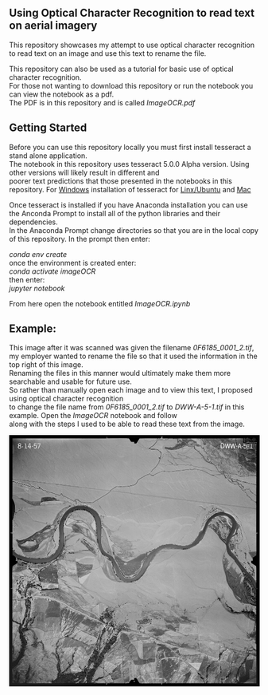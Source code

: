 ## Using Optical Character Recognition to read text on aerial imagery
This repository showcases my attempt to use optical character recognition  
to read text on an image and use this text to rename the file.

This repository can also be used as a tutorial for basic use of optical character recognition.  
For those not wanting to download this repository or run the notebook you can view the notebook as a pdf.  
The PDF is in this repository and is called *ImageOCR.pdf*

## Getting Started
Before you can use this repository locally you must first install tesseract a stand alone application.  
The notebook in this repository uses tesseract 5.0.0 Alpha version. Using other versions will likely result in different and  
poorer text predictions that those presented in the notebooks in this repository.
For [Windows](https://github.com/UB-Mannheim/tesseract/wiki) installation of tesseract for [Linx/Ubuntu](https://github.com/tesseract-ocr/tesseract/wiki#ubuntu-ppa) and [Mac](https://github.com/tesseract-ocr/tesseract/wiki#macos)
 
Once tesseract is installed if you have Anaconda installation you can use the Anconda Prompt to install all of the python libraries and their dependencies.  
In the Anaconda Prompt change directories so that you are in the local copy of this repository. In the prompt then enter:

*conda env create*  
once the environment is created enter:  
*conda activate imageOCR*  
then enter:  
*jupyter notebook*

From here open the notebook entitled *ImageOCR.ipynb*

## Example:
This image after it was scanned was given the filename *0F6185_0001_2.tif*, my employer wanted to rename the file so that it used the information in the top right of this image.  
Renaming the files in this manner would ultimately make them more searchable and usable for future use.  
So rather than manually open each image and to view this text, I proposed using optical character recognition  
to change the file name from *0F6185_0001_2.tif* to *DWW-A-5-1.tif* in this example. Open the *ImageOCR* notebook and follow  
along with the steps I used to be able to read these text from the image.

![Historic Scanned Forest Service Imagery](images/singleImage/0F6185_0001_2.png?raw=true)

